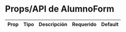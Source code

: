 # Props/API de AlumnoForm

| Prop      | Tipo     | Descripción           | Requerido | Default |
|-----------|----------|-----------------------|-----------|---------|
